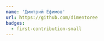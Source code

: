 ```yaml
---
name: 'Дмитрий Ефимов'
url: https://github.com/dimentoree
badges:
  - first-contribution-small
---
```

